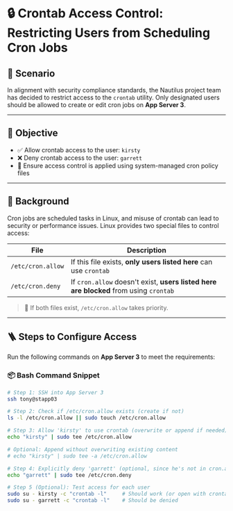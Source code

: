 # 🔒 Crontab Access Control: Restricting Users from Scheduling Cron Jobs

## 📌 Scenario

In alignment with security compliance standards, the Nautilus project team has decided to restrict access to the `crontab` utility. Only designated users should be allowed to create or edit cron jobs on **App Server 3**.

---

## 🎯 Objective

- ✅ Allow crontab access to the user: `kirsty`  
- ❌ Deny crontab access to the user: `garrett`  
- 🛑 Ensure access control is applied using system-managed cron policy files

---

## 🧠 Background

Cron jobs are scheduled tasks in Linux, and misuse of crontab can lead to security or performance issues. Linux provides two special files to control access:

| File | Description |
|------|-------------|
| `/etc/cron.allow` | If this file exists, **only users listed here** can use `crontab` |
| `/etc/cron.deny`  | If `cron.allow` doesn't exist, **users listed here are blocked** from using `crontab` |

> 🔐 If both files exist, `/etc/cron.allow` takes priority.

---

## 🪜 Steps to Configure Access

Run the following commands on **App Server 3** to meet the requirements:

### 📦 Bash Command Snippet

```bash
# Step 1: SSH into App Server 3
ssh tony@stapp03

# Step 2: Check if /etc/cron.allow exists (create if not)
ls -l /etc/cron.allow || sudo touch /etc/cron.allow

# Step 3: Allow 'kirsty' to use crontab (overwrite or append if needed)
echo "kirsty" | sudo tee /etc/cron.allow

# Optional: Append without overwriting existing content
# echo "kirsty" | sudo tee -a /etc/cron.allow

# Step 4: Explicitly deny 'garrett' (optional, since he's not in cron.allow)
echo "garrett" | sudo tee /etc/cron.deny

# Step 5 (Optional): Test access for each user
sudo su - kirsty -c "crontab -l"     # Should work (or open with crontab -e)
sudo su - garrett -c "crontab -l"    # Should be denied
